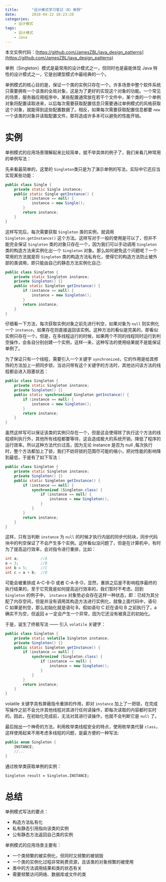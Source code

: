 ```yaml
---
title:      "设计模式学习笔记（8）单例"
date:       2018-04-22 10:23:20
categories:
    - 设计模式
tags:
    - 设计模式
    - Java
---
```

本文实例代码：[https://github.com/JamesZBL/java_design_patterns](https://github.com/JamesZBL/java_design_patterns)

单例（Singleton）模式是最常用的设计模式之一，但同时也是最能体现 Java 特性的设计模式之一，它是创建型模式中最经典的一个。

单例模式的核心目的是，保证一个类的实例只存在一个。许多场景中整个软件系统只需要拥有一个该类的全局对象，这是为了更好的实现这个对象的功能。一个常见的场景，服务器应用程序中，某些配置通常放在若干个文件中，某个类的一个单例对象将配置读取进来，以后每次需要获取配置信息只需要通过单例模式的风格获取这个对象，就能得到这些配置数据了。相反，如果每次需要获取配置信息都要 `new` 一个该类的对象并读取配置文件，那将造成许多本可以避免的性能开销。

<!-- more -->
# 实例

单例模式的应用场景理解起来比较简单，就不举具体的例子了，我们来看几种常用的单例写法：

先来看最简单的，这里的 `Singleton`类只是为了演示单例的写法，实际中它还应当实现某些功能：

```java
public class Single {
    private static Single instance;
    public static Single getInstance() {
        if (instance == null) {
            instance = new Single();
        }
        return instance;
    }
}
```

这样写完后，每次需要获取 `Singleton` 类的实例，就调用 `Singleton.getInstance()` 这个方法。这样写对于一般的使用是可以了，但并不能完全保证 `Singleton` 类的对象只存在一个，因为我们可以手动调用 `Singleton` 类的构造方法来实例化出一个 `Singleton` 对象。那么如何避免这个问题呢？一个常用的方法就是将 `Singleton` 类的构造方法私有化，使得它的构造方法防止被外部的类调用，即只能由自己的静态方法实例化自己:

```java
public class Singleton {
    private static Singleton instance;
    private Singleton() {}
    public static Singleton getInstance() {
        if (instance == null) {
            instance = new Singleton();
        }
        return instance;
    }
}
```

仔细看一下方法，每次获取实例对象之前先进行判空，如果对象为 `null` 则实例化一个 `instance`，如果存在则直接返回该实例。这种方法的看似是完美的，即看似实例只存在一个。但是，在多线程运行的时候，如果两个不同的线程同时运行到判空操作，会各自分别创建一个实例，这样一来，这种写法的使用结果就不是能保证单例了。

为了保证只有一个线程，需要引入一个关键字 `synchronized`，它的作用是给其修饰的方法加上一把同步锁，当访问带有这个关键字的方法时，其他访问该方法的线程都会进入阻塞状态：

```java
public class Singleton {
    private static Singleton instance;
    private Singleton() {}
    public static synchronized Singleton getInstance() {
        if (instance == null) {
            instance = new Singleton();
        }
        return instance;
    }
}
```

虽然这样写可以保证该类的实例只存在一个，但是这会使得除了执行这个方法的线程顺利执行外，其他所有线程都要等待，这会造成极大的系统开销，降低了程序的运行效率。所以这种方法代价过高，因为无论 instance 是否为 null ,每次执行时，整个方法都加上了锁，我们不妨将锁的范围尽可能的缩小，把对性能的影响降到最低，于是有了如下写法：

```java
public class Singleton {
    private static Singleton instance;
    private Singleton() {}
    public static Singleton getInstance() {
        if (instance == null) {
            synchronized (Singleton.class) {
                if (instance == null) {
                    instance = new Singleton();
                }
            }
        }
        return instance;
    }
}
```

这样，只有当判断 `instance` 为 `null` 的时候才执行内层的同步代码块，同步代码块中的判空保证了不会产生多个实例。这样看似没问题了，但是在计算机中，有时为了提高运行效率，会对指令进行重排，比如：

```java
int a;          //A
a = 3;          //B
int b = 5;      //C
int c = a + b;  //D
```
可能会被重排成 A-C-B-D 或者 C-A-B-D，显然，重排之后是不影响程序最终的执行结果的，至于它究竟是如何提高运行效率的，我们暂时不考虑。回到 `Singleton` 的例子中， `instance` 对象势必会存在这样一种状态，即：已经为其分配了内存空间，但是并没有调用其构造方法进行实例化，就像上面代码中，语句 C 如果是判空，那么初始化就是语句 B，假如语句 C 赶在语句 B 之前执行了，a 确实不为空，但返回 a 一定会产生一个异常，因为它还没有被真正的初始化。

于是，诞生了终极写法 —— 引入 `volatile` 关键字：

```java
public class Singleton {
    private static volatile Singleton instance;
    private Singleton() {}
    public static Singleton getInstance() {
        if (instance == null) {
            synchronized (Singleton.class) {
                if (instance == null) {
                    instance = new Singleton();
                }
            }
        }
        return instance;
    }
}
```
volatile 关键字具有屏蔽指令重排的作用，即对 `instance` 加上了一把锁，在完成写操作之前不会允许其他线程对其进行任何读操作，即每次读取的内容都时实时的。因此，在初始化完成前，无法对其进行读操作，也就不会判断它是 `null` 了。

最后抛出一个神奇的方法，利用枚举类线程安全的特点，使用枚举类代替 `class`，这样使用起来不用考虑多线程的问题，是最方便的一种写法:

```java
public enum Singleton {
    INSTANCE;
    //...
}
```

通过枚举类获取单例的实例：
```
Singleton result = Singleton.INSTANCE;
```


# 总结

单例模式写法的要点：
- 构造方法私有化
- 私有静态引用指向该类的实例
- 公有静态方法返回自己类的实例

单例模式的应用场景主要有：
- 一个类频繁的被实例化，但同时又频繁的被销毁
- 一个类的实例化过程非常耗费资源，且该类的对象频繁的被使用
- 类中的方法调用结果和类的状态有关
- 需要频繁访问网络、数据库或文件的类
